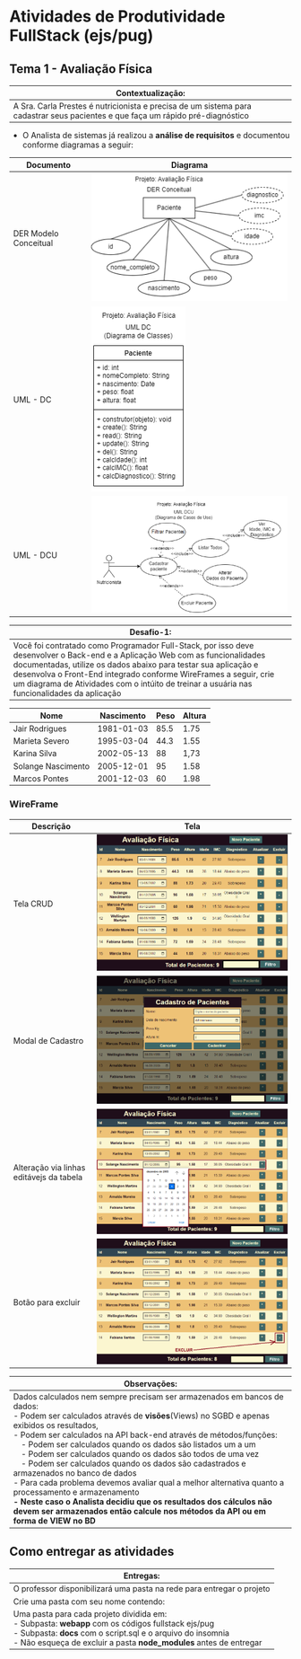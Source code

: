 # Atividades de Produtividade FullStack (ejs/pug)

## Tema 1 - Avaliação Física

|Contextualização:|
|-|
|A Sra. Carla Prestes é nutricionista e precisa de um sistema para cadastrar seus pacientes e que faça um rápido pré-diagnóstico|

- O Analista de sistemas já realizou a **análise de requisitos** e documentou conforme diagramas a seguir:

|Documento|Diagrama|
|-|-|
|DER Modelo Conceitual|![DER Modelo Conceitual](./docs/der_imc.png)|
|UML - DC|![UML DC (Diagrama de Classes)](./docs/uml_dc_imc.png)|
|UML - DCU|![UML DCU (Diagrama de Casos de Uso)](./docs/uml_dcu_imc.png)|

|Desafio-1:|
|-|
|Você foi contratado como Programador Full-Stack, por isso deve desenvolver o Back-end e a Aplicação Web com as funcionalidades documentadas, utilize os dados abaixo para testar sua aplicação e desenvolva o Front-End integrado conforme WireFrames a seguir, crie um diagrama de Atividades com o intúito de treinar a usuária nas funcionalidades da aplicação|

|Nome|Nascimento|Peso|Altura|
|-|-|-|-|
|Jair Rodrigues|1981-01-03|85.5|1.75|
|Marieta Severo|1995-03-04|44.3|1.55|
|Karina Silva|2002-05-13|88|1,73|
|Solange Nascimento|2005-12-01|95|1.58|
|Marcos Pontes|2001-12-03|60|1.98|

### WireFrame

|Descrição|Tela|
|-|-|
|Tela CRUD|![WireFrame 01](./docs/wireframes/wireframe1.png)|
|Modal de Cadastro|![WireFrame 02](./docs/wireframes/wireframe2.png)|
|Alteração via linhas editávejs da tabela|![WireFrame 03](./docs/wireframes/wireframe3.png)|
|Botão para excluir|![WireFrame 04](./docs/wireframes/wireframe4.png)|

|Observações:|
|-|
|Dados calculados nem sempre precisam ser armazenados em bancos de dados:<br>- Podem ser calculados através de **visões**(Views) no SGBD e apenas exibidos os resultados,<br>- Podem ser calculados na API back-end através de métodos/funções:<br>&emsp;- Podem ser calculados quando os dados são listados um a um<br>&emsp;- Podem ser calculados quando os dados são todos de uma vez<br>&emsp;- Podem ser calculados quando os dados são cadastrados e armazenados no banco de dados<br>- Para cada problema devemos avaliar qual a melhor alternativa quanto a processamento e armazenamento<br>**- Neste caso o Analista decidiu que os resultados dos cálculos não devem ser armazenados então calcule nos métodos da API ou em forma de VIEW no BD**|


## Como entregar as atividades
|Entregas:|
|-|
|O professor disponibilizará uma pasta na rede para entregar o projeto|
|Crie uma pasta com seu nome contendo:|
|Uma pasta para cada projeto dividida em:<br>- Subpasta: **webapp** com os códigos fullstack ejs/pug<br>- Subpasta: **docs** com o script.sql e o arquivo do insomnia<br>- Não esqueça de excluir a pasta **node_modules** antes de entregar|